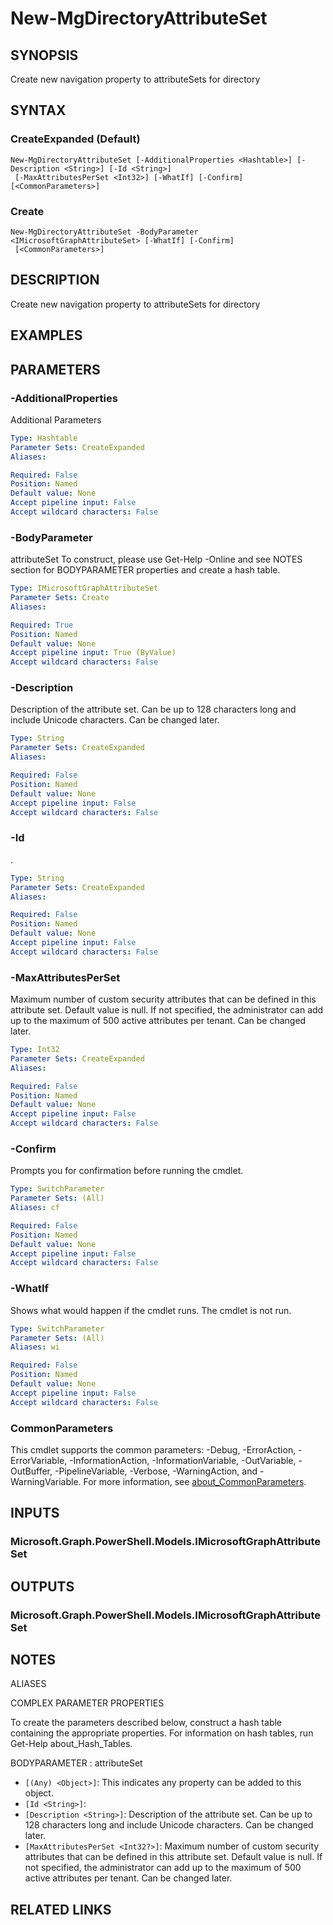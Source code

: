 ﻿---
external help file: Microsoft.Graph.Identity.DirectoryManagement-help.xml
Module Name: Microsoft.Graph.Identity.DirectoryManagement
online version: https://docs.microsoft.com/en-us/powershell/module/microsoft.graph.identity.directorymanagement/new-mgdirectoryattributeset
schema: 2.0.0
---

# New-MgDirectoryAttributeSet

## SYNOPSIS
Create new navigation property to attributeSets for directory

## SYNTAX

### CreateExpanded (Default)
```
New-MgDirectoryAttributeSet [-AdditionalProperties <Hashtable>] [-Description <String>] [-Id <String>]
 [-MaxAttributesPerSet <Int32>] [-WhatIf] [-Confirm] [<CommonParameters>]
```

### Create
```
New-MgDirectoryAttributeSet -BodyParameter <IMicrosoftGraphAttributeSet> [-WhatIf] [-Confirm]
 [<CommonParameters>]
```

## DESCRIPTION
Create new navigation property to attributeSets for directory

## EXAMPLES

## PARAMETERS

### -AdditionalProperties
Additional Parameters

```yaml
Type: Hashtable
Parameter Sets: CreateExpanded
Aliases:

Required: False
Position: Named
Default value: None
Accept pipeline input: False
Accept wildcard characters: False
```

### -BodyParameter
attributeSet
To construct, please use Get-Help -Online and see NOTES section for BODYPARAMETER properties and create a hash table.

```yaml
Type: IMicrosoftGraphAttributeSet
Parameter Sets: Create
Aliases:

Required: True
Position: Named
Default value: None
Accept pipeline input: True (ByValue)
Accept wildcard characters: False
```

### -Description
Description of the attribute set.
Can be up to 128 characters long and include Unicode characters.
Can be changed later.

```yaml
Type: String
Parameter Sets: CreateExpanded
Aliases:

Required: False
Position: Named
Default value: None
Accept pipeline input: False
Accept wildcard characters: False
```

### -Id
.

```yaml
Type: String
Parameter Sets: CreateExpanded
Aliases:

Required: False
Position: Named
Default value: None
Accept pipeline input: False
Accept wildcard characters: False
```

### -MaxAttributesPerSet
Maximum number of custom security attributes that can be defined in this attribute set.
Default value is null.
If not specified, the administrator can add up to the maximum of 500 active attributes per tenant.
Can be changed later.

```yaml
Type: Int32
Parameter Sets: CreateExpanded
Aliases:

Required: False
Position: Named
Default value: None
Accept pipeline input: False
Accept wildcard characters: False
```

### -Confirm
Prompts you for confirmation before running the cmdlet.

```yaml
Type: SwitchParameter
Parameter Sets: (All)
Aliases: cf

Required: False
Position: Named
Default value: None
Accept pipeline input: False
Accept wildcard characters: False
```

### -WhatIf
Shows what would happen if the cmdlet runs.
The cmdlet is not run.

```yaml
Type: SwitchParameter
Parameter Sets: (All)
Aliases: wi

Required: False
Position: Named
Default value: None
Accept pipeline input: False
Accept wildcard characters: False
```

### CommonParameters
This cmdlet supports the common parameters: -Debug, -ErrorAction, -ErrorVariable, -InformationAction, -InformationVariable, -OutVariable, -OutBuffer, -PipelineVariable, -Verbose, -WarningAction, and -WarningVariable. For more information, see [about_CommonParameters](http://go.microsoft.com/fwlink/?LinkID=113216).

## INPUTS

### Microsoft.Graph.PowerShell.Models.IMicrosoftGraphAttributeSet
## OUTPUTS

### Microsoft.Graph.PowerShell.Models.IMicrosoftGraphAttributeSet
## NOTES

ALIASES

COMPLEX PARAMETER PROPERTIES

To create the parameters described below, construct a hash table containing the appropriate properties. For information on hash tables, run Get-Help about_Hash_Tables.


BODYPARAMETER <IMicrosoftGraphAttributeSet>: attributeSet
  - `[(Any) <Object>]`: This indicates any property can be added to this object.
  - `[Id <String>]`: 
  - `[Description <String>]`: Description of the attribute set. Can be up to 128 characters long and include Unicode characters. Can be changed later.
  - `[MaxAttributesPerSet <Int32?>]`: Maximum number of custom security attributes that can be defined in this attribute set. Default value is null. If not specified, the administrator can add up to the maximum of 500 active attributes per tenant. Can be changed later.

## RELATED LINKS
